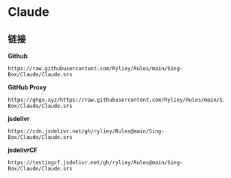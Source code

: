 # Claude

## 链接

**Github**
```
https://raw.githubusercontent.com/Ryliey/Rules/main/Sing-Box/Claude/Claude.srs
```

**GitHub Proxy**
```
https://ghgo.xyz/https://raw.githubusercontent.com/Ryliey/Rules/main/Sing-Box/Claude/Claude.srs
```

**jsdelivr**
```
https://cdn.jsdelivr.net/gh/ryliey/Rules@main/Sing-Box/Claude/Claude.srs
```

**jsdelivrCF**
```
https://testingcf.jsdelivr.net/gh/ryliey/Rules@main/Sing-Box/Claude/Claude.srs
```
